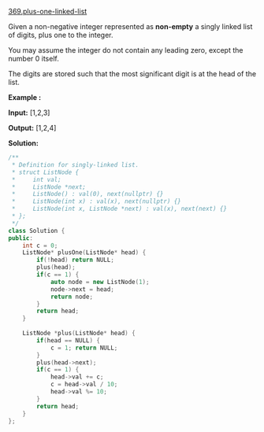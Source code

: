 [369.plus-one-linked-list](https://leetcode.com/problems/plus-one-linked-list/)  

Given a non-negative integer represented as **non-empty** a singly linked list of digits, plus one to the integer.

You may assume the integer do not contain any leading zero, except the number 0 itself.

The digits are stored such that the most significant digit is at the head of the list.

**Example :**

  
**Input:** \[1,2,3\]
  
**Output:** \[1,2,4\]  



**Solution:**  

```cpp
/**
 * Definition for singly-linked list.
 * struct ListNode {
 *     int val;
 *     ListNode *next;
 *     ListNode() : val(0), next(nullptr) {}
 *     ListNode(int x) : val(x), next(nullptr) {}
 *     ListNode(int x, ListNode *next) : val(x), next(next) {}
 * };
 */
class Solution {
public:
    int c = 0;
    ListNode* plusOne(ListNode* head) {
        if(!head) return NULL;
        plus(head);
        if(c == 1) {
            auto node = new ListNode(1);
            node->next = head;
            return node;
        }
        return head;
    }
    
    ListNode *plus(ListNode* head) {
        if(head == NULL) {
            c = 1; return NULL;
        }
        plus(head->next);
        if(c == 1) {
            head->val += c;
            c = head->val / 10;
            head->val %= 10;
        }
        return head;
    }
};
```
      